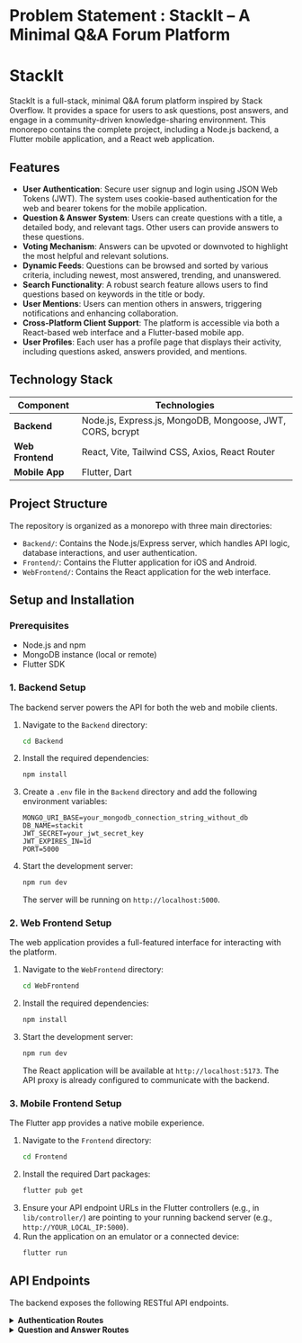 # Problem Statement : StackIt – A Minimal Q&A Forum Platform


# StackIt

StackIt is a full-stack, minimal Q&A forum platform inspired by Stack Overflow. It provides a space for users to ask questions, post answers, and engage in a community-driven knowledge-sharing environment. This monorepo contains the complete project, including a Node.js backend, a Flutter mobile application, and a React web application.

## Features

*   **User Authentication**: Secure user signup and login using JSON Web Tokens (JWT). The system uses cookie-based authentication for the web and bearer tokens for the mobile application.
*   **Question & Answer System**: Users can create questions with a title, a detailed body, and relevant tags. Other users can provide answers to these questions.
*   **Voting Mechanism**: Answers can be upvoted or downvoted to highlight the most helpful and relevant solutions.
*   **Dynamic Feeds**: Questions can be browsed and sorted by various criteria, including newest, most answered, trending, and unanswered.
*   **Search Functionality**: A robust search feature allows users to find questions based on keywords in the title or body.
*   **User Mentions**: Users can mention others in answers, triggering notifications and enhancing collaboration.
*   **Cross-Platform Client Support**: The platform is accessible via both a React-based web interface and a Flutter-based mobile app.
*   **User Profiles**: Each user has a profile page that displays their activity, including questions asked, answers provided, and mentions.

## Technology Stack

| Component        | Technologies                                               |
| ---------------- | ---------------------------------------------------------- |
| **Backend**      | Node.js, Express.js, MongoDB, Mongoose, JWT, CORS, bcrypt  |
| **Web Frontend** | React, Vite, Tailwind CSS, Axios, React Router             |
| **Mobile App**   | Flutter, Dart                                              |

## Project Structure

The repository is organized as a monorepo with three main directories:

-   `Backend/`: Contains the Node.js/Express server, which handles API logic, database interactions, and user authentication.
-   `Frontend/`: Contains the Flutter application for iOS and Android.
-   `WebFrontend/`: Contains the React application for the web interface.

## Setup and Installation

### Prerequisites

-   Node.js and npm
-   MongoDB instance (local or remote)
-   Flutter SDK

### 1. Backend Setup

The backend server powers the API for both the web and mobile clients.

1.  Navigate to the `Backend` directory:
    ```bash
    cd Backend
    ```
2.  Install the required dependencies:
    ```bash
    npm install
    ```
3.  Create a `.env` file in the `Backend` directory and add the following environment variables:
    ```env
    MONGO_URI_BASE=your_mongodb_connection_string_without_db
    DB_NAME=stackit
    JWT_SECRET=your_jwt_secret_key
    JWT_EXPIRES_IN=1d
    PORT=5000
    ```
4.  Start the development server:
    ```bash
    npm run dev
    ```
    The server will be running on `http://localhost:5000`.

### 2. Web Frontend Setup

The web application provides a full-featured interface for interacting with the platform.

1.  Navigate to the `WebFrontend` directory:
    ```bash
    cd WebFrontend
    ```
2.  Install the required dependencies:
    ```bash
    npm install
    ```
3.  Start the development server:
    ```bash
    npm run dev
    ```
    The React application will be available at `http://localhost:5173`. The API proxy is already configured to communicate with the backend.

### 3. Mobile Frontend Setup

The Flutter app provides a native mobile experience.

1.  Navigate to the `Frontend` directory:
    ```bash
    cd Frontend
    ```
2.  Install the required Dart packages:
    ```bash
    flutter pub get
    ```
3.  Ensure your API endpoint URLs in the Flutter controllers (e.g., in `lib/controller/`) are pointing to your running backend server (e.g., `http://YOUR_LOCAL_IP:5000`).
4.  Run the application on an emulator or a connected device:
    ```bash
    flutter run
    ```

## API Endpoints

The backend exposes the following RESTful API endpoints.

<details>
<summary><strong>Authentication Routes</strong></summary>

| Method | Endpoint                        | Description                   |
| ------ | ------------------------------- | ----------------------------- |
| `POST` | `/api/v1/auth/signup`           | Register a new user.          |
| `POST` | `/api/v1/auth/login/web`        | Log in a user (cookie-based). |
| `POST` | `/api/v1/auth/login/mobile`     | Log in a user (token-based).  |
| `POST` | `/api/v1/auth/logout`           | Log out the current user.     |
| `GET`  | `/api/v1/auth/me`               | Get current user's profile.   |
| `PATCH`| `/api/v1/auth/mentions/markAllViewed` | Mark all mentions as viewed.  |

</details>

<details>
<summary><strong>Question and Answer Routes</strong></summary>

| Method | Endpoint                               | Description                                     |
| ------ | -------------------------------------- | ----------------------------------------------- |
| `GET`  | `/api/v1/questions`                    | Get all questions.                              |
| `POST` | `/api/v1/questions`                    | Create a new question.                          |
| `GET`  | `/api/v1/questions/search`             | Search for questions by a query string.         |
| `GET`  | `/api/v1/questions/:questionId`        | Get a single question by its ID.                |
| `GET`  | `/api/v1/dashboard/questions`          | Get paginated and sorted questions.             |
| `POST` | `/api/v1/questions/:questionId/answers`| Add an answer to a specific question.           |
| `POST` | `/api/v1/answers/:answerId/upvote`     | Upvote a specific answer.                       |
| `POST` | `/api/v1/answers/:answerId/downvote`   | Downvote a specific answer.                     |

</details>
